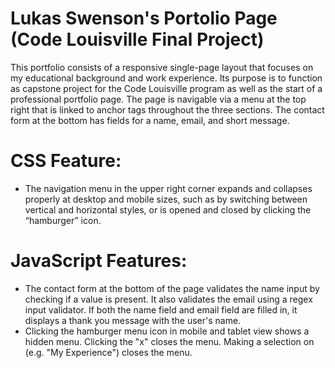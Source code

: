 # Lukas Swenson's Portolio Page (Code Louisville Final Project)

This portfolio consists of a responsive single-page layout that focuses on my educational background and work experience. Its purpose is to function as capstone project for the Code Louisville program as well as the start of a professional portfolio page. The page is navigable via a menu at the top right that is linked to anchor tags throughout the three sections. The contact form at the bottom has fields for a name, email, and short message.

# CSS Feature: 
<ul>
<li>The navigation menu in the upper right corner expands and collapses properly at desktop and mobile sizes, such as by switching between vertical and horizontal styles, or is opened and closed by clicking the “hamburger” icon.</li>
</ul>

# JavaScript Features: 
<ul>
<li>The contact form at the bottom of the page validates the name input by checking if a value is present. It also validates the email using a regex input validator. If both the name field and email field are filled in, it displays a thank you message with the user's name.</li>
<li>Clicking the hamburger menu icon in mobile and tablet view shows a hidden menu. Clicking the "x" closes the menu. Making a selection on (e.g. "My Experience") closes the menu. </li>
</ul>
